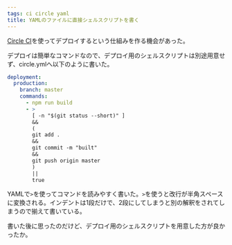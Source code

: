```yaml
---
tags: ci circle yaml
title: YAMLのファイルに直接シェルスクリプトを書く
---
```

[Circle CI](https://circleci.com/)を使ってデプロイするという仕組みを作る機会があった。

デプロイは簡単なコマンドなので、デプロイ用のシェルスクリプトは別途用意せず、circle.ymlへ以下のように書いた。

```yaml
deployment:
  production:
    branch: master
    commands:
      - npm run build
      - >
        [ -n "$(git status --short)" ]
        &&
        (
        git add .
        &&
        git commit -m "built"
        &&
        git push origin master
        )
        ||
        true
```

YAMLで`>`を使ってコマンドを読みやすく書いた。`>`を使うと改行が半角スペースに変換される。インデントは1段だけで、2段にしてしまうと別の解釈をされてしまうので揃えて書いている。

書いた後に思ったのだけど、デプロイ用のシェルスクリプトを用意した方が良かったか。
